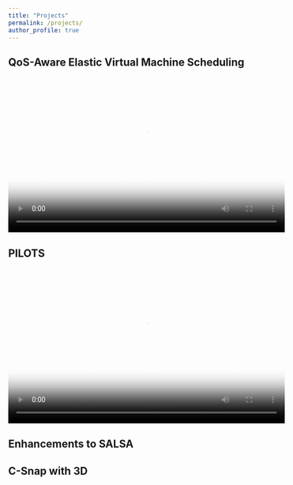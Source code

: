 ```yaml
---
title: "Projects"
permalink: /projects/
author_profile: true
---
```


## QoS-Aware Elastic Virtual Machine Scheduling
<video controls width="560" height="315" src="../files/videos/kafka-dashboard.webm" poster="../files/videos/kafka-dashboard.png"> </video>

## PILOTS

<video controls width="560" height="315" src="../files/videos/pilots-af447.mov" poster="../files/videos/pilots-af447.jpg"> </video>

## Enhancements to SALSA

## C-Snap with 3D
